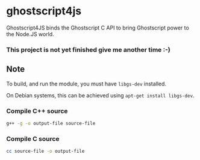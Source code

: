 # ghostscript4js
Ghostscript4JS binds the Ghostscript C API to bring Ghostscript power to the Node.JS world.

### This project is not yet finished give me another time :-)

## Note

To build, and run the module, you must have ``libgs-dev`` installed.

On Debian systems, this can be achieved using ``apt-get install libgs-dev``.

### Compile C++ source

```bash
g++ -g -o output-file source-file
```
### Compile C source

```bash
cc source-file -o output-file
```
